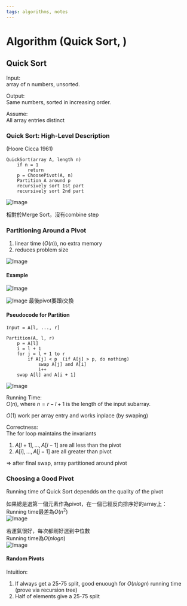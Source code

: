 ```yaml
---
tags: algorithms, notes
---
```

Algorithm (Quick Sort, )
===
## Quick Sort
Input:  
array of n numbers, unsorted.

Output:  
Same numbers, sorted in increasing order.

Assume:  
All array entries distinct

### Quick Sort: High-Level Description
(Hoore Cicca 1961)

```
QuickSort(array A, length n)
    if n = 1
        return
    p = ChoosePivot(A, n)
    Partition A around p
    recursively sort 1st part
    recursively sort 2nd part
```
![Image](https://i.imgur.com/23TQLq0.png)

相對於Merge Sort，沒有combine step

### Partitioning Around a Pivot
1. linear time ($O(n)$), no extra memory
2. reduces problem size

![Image](https://i.imgur.com/3GYbW4v.png)

#### Example
![Image](https://i.imgur.com/T54ksjg.png)

![Image](https://i.imgur.com/OsxhdhG.png)
最後pivot要跟$i$交換

#### Pseudocode for Partition
```
Input = A[l, ..., r]

Partition(A, l, r)
    p = A[l]
    i = l + 1
    for j = l + 1 to r
        if A[j] < p  (if A[j] > p, do nothing)
            swap A[j] and A[i]
            i++
    swap A[l] and A[i + 1]
```

![Image](https://i.imgur.com/YJl3Syh.png)

Running Time:  
$O(n)$, where $n=r-l+1$ is the length of the input subarray.

$O(1)$ work per array entry and works inplace (by swaping)

Correctness:  
The for loop maintains the invariants  
1. $A[l+1], ..., A[i-1]$ are all less than the pivot
2. $A[i], ..., A[j-1]$ are all greater than pivot

=> after final swap, array partitioned around pivot

### Choosing a Good Pivot
Running time of Quick Sort dependds on the quality of the pivot

如果總是選第一個元素作為pivot，在一個已經反向排序好的array上：  
Running time最差為$O(n^2)$  
![Image](https://i.imgur.com/PjW1XUu.png)

若運氣很好，每次都剛好選到中位數  
Running time為$O(nlogn)$  
![Image](https://i.imgur.com/LYuqh4F.png)

#### Random Pivots
Intuition:  
1. If always get a 25-75 split, good enuough for $O(nlogn)$ running time  
    (prove via recursion tree)
2. Half of elements give a 25-75 split
